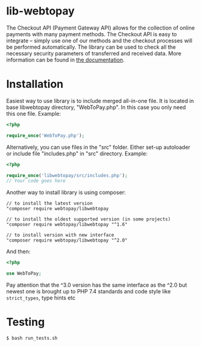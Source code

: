 lib-webtopay
========

The Checkout API (Payment Gateway API) allows for the collection of online payments with many payment methods. 
The Checkout API is easy to integrate – simply use one of our methods and the checkout processes will be performed 
automatically. The library can be used to check all the necessary security parameters of transferred and received data.
More information can be found in [the documentation](https://developers.paysera.com/en/checkout/basic).

Installation
============

Easiest way to use library is to include merged all-in-one file.
It is located in base libwebtopay directory, "WebToPay.php".
In this case you only need this one file.
Example:
```php
<?php

require_once('WebToPay.php');
```
Alternatively, you can use files in the "src" folder.
Either set-up autoloader or include file "includes.php" in "src" directory.
Example:
```php
<?php

require_once('libwebtopay/src/includes.php');
// Your code goes here
```
Another way to install library is using composer:
```
// to install the latest version
"composer require webtopay/libwebtopay

// to install the oldest supported version (in some projects)
"composer require webtopay/libwebtopay "^1.6"

// to install version with new interface
"composer require webtopay/libwebtopay "^2.0"
```

And then:
```php
<?php

use WebToPay;
```

Pay attention that the ^3.0 version has the same interface as the ^2.0 but newest one is brought up to 
PHP 7.4 standards  and code style like `strict_types`, type hints etc

Testing
=======

    $ bash run_tests.sh
